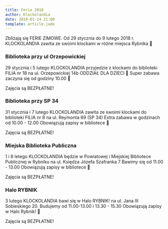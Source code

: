```yaml
---
title: Ferie 2018
author: Klockolandia
date: 2018-01-14 21:00
template: article.jade
---
```


Zbliżają się FERIE ZIMOWE. Od 29 stycznia do 9 lutego 2018 r. KLOCKOLANDIA zawita ze swoimi klockami w różne miejsca Rybnika 🙂

<span class="more"></span>

### Biblioteka przy ul Orzepowickiej 

29 stycznia i 5 lutego KLOCKOLANDIA przyjedzie z klockami do biblioteki FILIA nr 18 na ul. Orzepowickiej 14b ODDZIAŁ DLA DZIECI 🙂
Super zabawa zaczyna się od godziny 10.00 🙂

Zajęcia są BEZPŁATNE!

### Biblioteka przy SP 34

31 stycznia i 7 lutego KLOCKOLANDIA zawita ze swoimi klockami do biblioteki FILIA nr 8 na ul. Reymonta 69 (SP 34)
Extra zabawa w godzinach od 10.00 - 12.00
Obowiązują zapisy w bibliotece 🙂

Zajęcia są BEZPŁATNE!

### Miejska Biblioteka Publiczna

1 i 8 letego KLOCKOLANDIA będzie w Powiatowej i Miejskiej Bibliotece Publicznej w Rybniku na ul. Księdza Józefa Szafranka 7
Bawimy się od 11.00 - 13.00
Obowiązują zapisy w bibliotece 🙂

Zajęcia są BEZPŁATNE!

### Halo RYBNIK

3 lutego KLOCKOLANDIA bawi się w Halo RYBNIK! na ul. Jana III Sobieskiego 20.
Budujemy od 11.00-13.00 i 13.30 - 15.30
Obowiązują zapisy w Halo Rybnik! 🙂

Zajęcia są BEZPŁATNE!